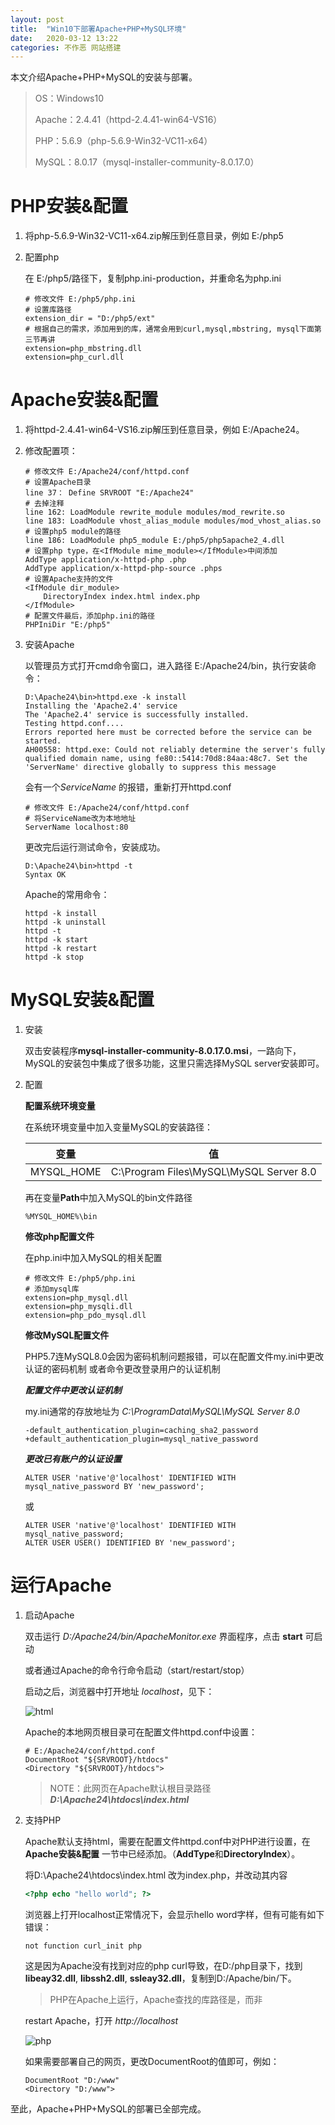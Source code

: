 ```yaml
---
layout: post
title:  "Win10下部署Apache+PHP+MySQL环境"
date:   2020-03-12 13:22
categories: 不作恶 网站搭建
---
```


本文介绍Apache+PHP+MySQL的安装与部署。

> OS：Windows10
>
> Apache：2.4.41（httpd-2.4.41-win64-VS16）
>
> PHP：5.6.9（php-5.6.9-Win32-VC11-x64）
>
> MySQL：8.0.17（mysql-installer-community-8.0.17.0）

# PHP安装&配置

1. 将php-5.6.9-Win32-VC11-x64.zip解压到任意目录，例如 E:/php5

2. 配置php

   在 E:/php5/路径下，复制php.ini-production，并重命名为php.ini

   ```shell
   # 修改文件 E:/php5/php.ini
   # 设置库路径
   extension_dir = "D:/php5/ext"
   # 根据自己的需求，添加用到的库，通常会用到curl,mysql,mbstring, mysql下面第三节再讲
   extension=php_mbstring.dll
   extension=php_curl.dll
   ```

# Apache安装&配置

1. 将httpd-2.4.41-win64-VS16.zip解压到任意目录，例如 E:/Apache24。

2. 修改配置项：

   ```shell
   # 修改文件 E:/Apache24/conf/httpd.conf
   # 设置Apache目录
   line 37： Define SRVROOT "E:/Apache24"
   # 去掉注释
   line 162: LoadModule rewrite_module modules/mod_rewrite.so
   line 183: LoadModule vhost_alias_module modules/mod_vhost_alias.so
   # 设置php5 module的路径
   line 186: LoadModule php5_module E:/php5/php5apache2_4.dll
   # 设置php type，在<IfModule mime_module></IfModule>中间添加
   AddType application/x-httpd-php .php
   AddType application/x-httpd-php-source .phps
   # 设置Apache支持的文件
   <IfModule dir_module>
       DirectoryIndex index.html index.php
   </IfModule>
   # 配置文件最后，添加php.ini的路径
   PHPIniDir "E:/php5"
   ```

3. 安装Apache

   以管理员方式打开cmd命令窗口，进入路径 E:/Apache24/bin，执行安装命令：

   ```shell
   D:\Apache24\bin>httpd.exe -k install
   Installing the 'Apache2.4' service
   The 'Apache2.4' service is successfully installed.
   Testing httpd.conf....
   Errors reported here must be corrected before the service can be started.
   AH00558: httpd.exe: Could not reliably determine the server's fully qualified domain name, using fe80::5414:70d8:84aa:48c7. Set the 'ServerName' directive globally to suppress this message
   ```

   会有一个*ServiceName* 的报错，重新打开httpd.conf

   ```shell
   # 修改文件 E:/Apache24/conf/httpd.conf
   # 将ServiceName改为本地地址
   ServerName localhost:80
   ```

   更改完后运行测试命令，安装成功。

   ```shell
   D:\Apache24\bin>httpd -t
   Syntax OK
   ```

   Apache的常用命令：

   ```shell
   httpd -k install
   httpd -k uninstall
   httpd -t
   httpd -k start
   httpd -k restart
   httpd -k stop
   ```

# MySQL安装&配置

1. 安装

   双击安装程序**mysql-installer-community-8.0.17.0.msi**，一路向下，MySQL的安装包中集成了很多功能，这里只需选择MySQL server安装即可。

2. 配置

   **配置系统环境变量**

   在系统环境变量中加入变量MySQL的安装路径：

   |    变量    |                   值                    |
   | :--------: | :-------------------------------------: |
   | MYSQL_HOME | C:\Program Files\MySQL\MySQL Server 8.0 |

   

   再在变量**Path**中加入MySQL的bin文件路径

   ```
   %MYSQL_HOME%\bin
   ```

   **修改php配置文件**

   在php.ini中加入MySQL的相关配置

   ```shell
   # 修改文件 E:/php5/php.ini
   # 添加mysql库
   extension=php_mysql.dll
   extension=php_mysqli.dll
   extension=php_pdo_mysql.dll
   ```

   **修改MySQL配置文件**

   PHP5.7连MySQL8.0会因为密码机制问题报错，可以在配置文件my.ini中更改认证的密码机制 或者命令更改登录用户的认证机制

   ***配置文件中更改认证机制***

   my.ini通常的存放地址为 *C:\ProgramData\MySQL\MySQL Server 8.0*

   ```shell
   -default_authentication_plugin=caching_sha2_password
   +default_authentication_plugin=mysql_native_password
   ```

   ***更改已有账户的认证设置***

   ```mysql
   ALTER USER 'native'@'localhost' IDENTIFIED WITH mysql_native_password BY 'new_password';
   ```

   或

   ```mysql
   ALTER USER 'native'@'localhost' IDENTIFIED WITH mysql_native_password;
   ALTER USER USER() IDENTIFIED BY 'new_password';
   ```

# 运行Apache

1. 启动Apache

   双击运行 *D:/Apache24/bin/ApacheMonitor.exe* 界面程序，点击 **start** 可启动

   或者通过Apache的命令行命令启动（start/restart/stop）

   启动之后，浏览器中打开地址 *localhost*，见下：

   ![html](../assets/posts/Win10下部署Apache+PHP环境/html.png)

   

   Apache的本地网页根目录可在配置文件httpd.conf中设置：

   ```shell
   # E:/Apache24/conf/httpd.conf
   DocumentRoot "${SRVROOT}/htdocs"
   <Directory "${SRVROOT}/htdocs">
   ```

   

   > NOTE：此网页在Apache默认根目录路径 ***D:\Apache24\htdocs\index.html***


2. 支持PHP

    Apache默认支持html，需要在配置文件httpd.conf中对PHP进行设置，在**Apache安装&配置** 一节中已经添加。（**AddType**和**DirectoryIndex**）。

    将D:\Apache24\htdocs\index.html 改为index.php，并改动其内容

    ```php
    <?php echo "hello world"; ?>
    ```

    浏览器上打开localhost正常情况下，会显示hello word字样，但有可能有如下错误：

    ```
    not function curl_init php        
    ```

    这是因为Apache没有找到对应的php curl导致，在D:/php目录下，找到**libeay32.dll**, **libssh2.dll**, **ssleay32.dll**，复制到D:/Apache/bin/下。

    > PHP在Apache上运行，Apache查找的库路径是<apache dir>，而非<php dir>

    restart Apache，打开 *http://localhost*

    ![php](../assets/posts/Win10下部署Apache+PHP环境/php.png)

    

    如果需要部署自己的网页，更改DocumentRoot的值即可，例如：

    ```shell
    DocumentRoot "D:/www"
    <Directory "D:/www">
    ```

  


至此，Apache+PHP+MySQL的部署已全部完成。
